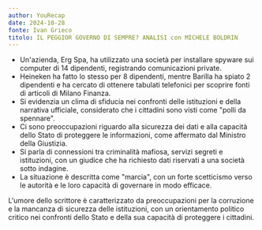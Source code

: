 ```yaml
---
author: YouRecap
date: 2024-10-28
fonte: Ivan Grieco
titolo: IL PEGGIOR GOVERNO DI SEMPRE? ANALISI con MICHELE BOLDRIN
---
```


- Un'azienda, Erg Spa, ha utilizzato una società per installare spyware sui computer di 14 dipendenti, registrando comunicazioni private.
- Heineken ha fatto lo stesso per 8 dipendenti, mentre Barilla ha spiato 2 dipendenti e ha cercato di ottenere tabulati telefonici per scoprire fonti di articoli di Milano Finanza.
- Si evidenzia un clima di sfiducia nei confronti delle istituzioni e della narrativa ufficiale, considerato che i cittadini sono visti come "polli da spennare".
- Ci sono preoccupazioni riguardo alla sicurezza dei dati e alla capacità dello Stato di proteggere le informazioni, come affermato dal Ministro della Giustizia.
- Si parla di connessioni tra criminalità mafiosa, servizi segreti e istituzioni, con un giudice che ha richiesto dati riservati a una società sotto indagine.
- La situazione è descritta come "marcia", con un forte scetticismo verso le autorità e le loro capacità di governare in modo efficace.

L'umore dello scrittore è caratterizzato da preoccupazioni per la corruzione e la mancanza di sicurezza delle istituzioni, con un orientamento politico critico nei confronti dello Stato e della sua capacità di proteggere i cittadini.
